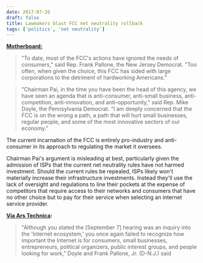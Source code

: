 ```yaml
---
date: 2017-07-26
draft: false
title: Lawmakers blast FCC net neutrality rollback
tags: ['politics', 'net neutrality']
---
```


**[Motherboard:](https://motherboard.vice.com/en_us/article/j5qzm8/democratic-lawmakers-blast-trumps-fcc-for-anti-consumer-agenda)**

> "To date, most of the FCC's actions have ignored the needs of consumers," said Rep. Frank Pallone, the New Jersey Democrat. "Too often, when given the choice, this FCC has sided with large corporations to the detriment of hardworking Americans."<!-- excerpt -->

> "Chairman Pai, in the time you have been the head of this agency, we have seen an agenda that is anti-consumer, anti-small business, anti-competition, anti-innovation, and anti-opportunity," said Rep. Mike Doyle, the Pennsylvania Democrat. "I am deeply concerned that the FCC is on the wrong a path, a path that will hurt small businesses, regular people, and some of the most innovative sectors of our economy."

The current incarnation of the FCC is entirely pro-industry and anti-consumer in its approach to regulating the market it oversees.

Chairman Pai's argument is misleading at best, particularly given the admission of ISPs that the current net neutrality rules have not harmed investment. Should the current rules be repealed, ISPs likely won't materially increase their infrastructure investments. Instead they'll use the lack of oversight and regulations to line their pockets at the expense of competitors that require access to their networks and consumers that have no other choice but to pay for their service when selecting an internet service provider.

**[Via Ars Technica](https://arstechnica.com/?p=1138213):**

> "Although you stated the [September 7] hearing was an inquiry into the 'Internet ecosystem,' you once again failed to recognize how important the Internet is for consumers, small businesses, entrepreneurs, political organizers, public interest groups, and people looking for work," Doyle and Frank Pallone, Jr. (D-N.J.) said

